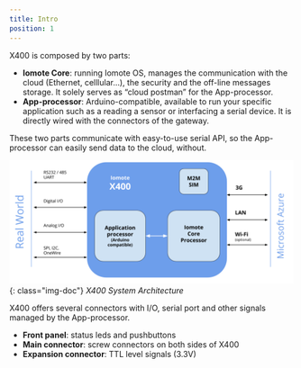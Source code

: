 ```yaml
---
title: Intro
position: 1
---
```


X400 is composed by two parts:
- **Iomote Core**: running Iomote OS, manages the communication with the cloud (Ethernet, celllular…), the security and the off-line messages storage. It solely serves as “cloud postman” for the App-processor.
- **App-processor**: Arduino-compatible, available to run your specific application such as a reading a sensor or interfacing a serial device. It is directly wired with the connectors of the gateway. 


These two parts communicate with easy-to-use serial API, so the App-processor can easily send data to the cloud, without. 

![X400 System Architecture](./images/X400_SystemArchitecture.png){: class="img-doc"}
*X400 System Architecture*


X400 offers several connectors with I/O, serial port and other signals managed by the App-processor.

- **Front panel**: status leds and pushbuttons
- **Main connector**: screw connectors on both sides of X400
- **Expansion connector**: TTL level signals  (3.3V)